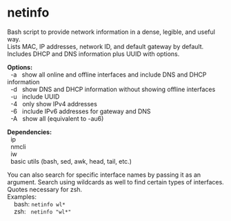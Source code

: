 # netinfo
Bash script to provide network information in a  dense, legible, and useful way. <br>
Lists MAC, IP addresses, network ID, and default gateway by default.  Includes DHCP and DNS information plus UUID with options.

<b>Options:</b>
<br>&nbsp;&nbsp;-a &nbsp; show all online and offline interfaces and include DNS and DHCP information
<br>&nbsp;&nbsp;-d &nbsp; show DNS and DHCP information without showing offline interfaces
<br>&nbsp;&nbsp;-u &nbsp; include UUID
<br>&nbsp;&nbsp;-4 &nbsp; only show IPv4 addresses
<br>&nbsp;&nbsp;-6 &nbsp; include IPv6 addresses for gateway and DNS
<br>&nbsp;&nbsp;-A &nbsp; show all (equivalent to -au6)

<b>Dependencies:</b><br>
&nbsp;&nbsp;ip <br>
&nbsp;&nbsp;nmcli <br>
&nbsp;&nbsp;iw <br>
&nbsp;&nbsp;basic utils (bash, sed, awk, head, tail, etc.)

You can also search for specific interface names by passing it as an argument.  Search using wildcards as well to find certain types of interfaces.  Quotes necessary for zsh. <br>
Examples:<br>
&nbsp;&nbsp;&nbsp;&nbsp;bash:  `netinfo wl*` <br>
&nbsp;&nbsp;&nbsp;&nbsp;zsh:&nbsp;&nbsp;  `netinfo "wl*"`
